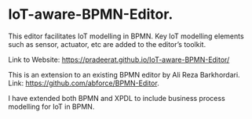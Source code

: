 # IoT-aware-BPMN-Editor. 

This editor facilitates IoT modelling in BPMN. Key IoT modelling elements such as sensor, actuator, etc are added to the editor’s toolkit.

Link to Website: https://pradeerat.github.io/IoT-aware-BPMN-Editor/

This is an extension to an existing BPMN editor by Ali Reza Barkhordari. Link: https://github.com/abforce/BPMN-Editor.

I have extended both BPMN and XPDL to include business process modelling for IoT in BPMN.
